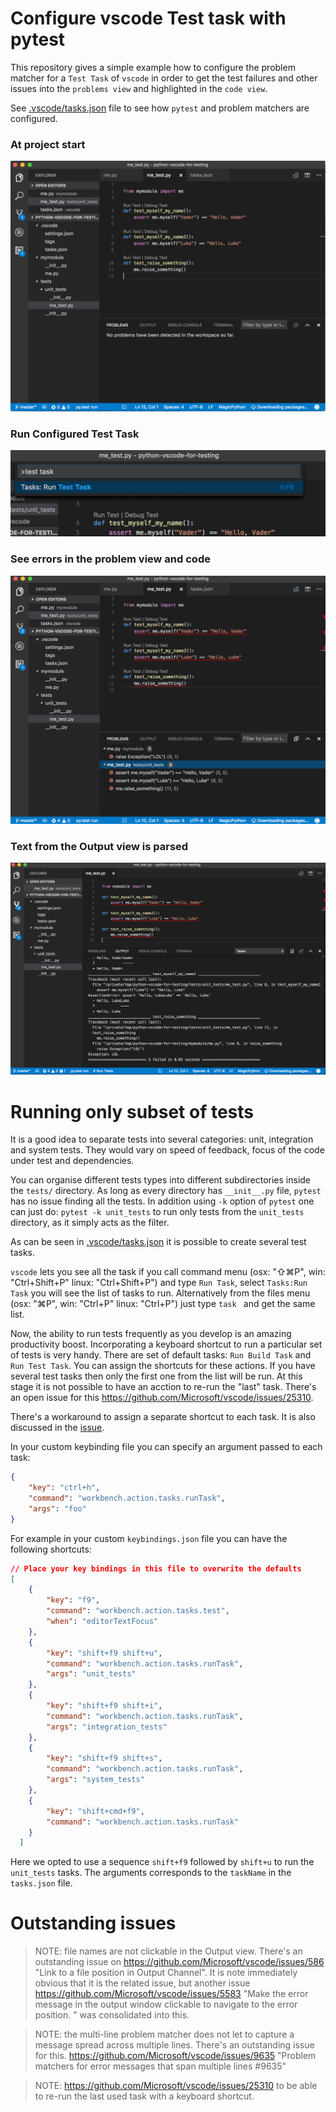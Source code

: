 # Configure vscode Test task with pytest

This repository gives a simple example how
to configure the problem matcher for a `Test Task` of
`vscode` in order to get the test failures and other
issues into the `problems view` and highlighted in the `code view`.

See [.vscode/tasks.json](./.vscode/tasks.json) file to see how
`pytest` and problem matchers are configured.

### At project start

![](./.imgs/vscode_test_not_run_yet.png)

### Run Configured Test Task

![](./.imgs/vscode_select_run_test_task.png)

### See errors in the problem view and code
![](./.imgs/vscode_test_ran_problems_view.png)

### Text from the Output view is parsed
![](./.imgs/vscode_test_ran_output_view.png)

# Running only subset of tests
It is a good idea to separate tests into several categories: unit, integration and system tests. They would vary on speed of feedback, focus of the code under test and dependencies.

You can organise different tests types into different subdirectories inside the `tests/` directory. As long as every directory has `__init__.py` file, `pytest` has no issue finding all the tests.
In addition using `-k` option of `pytest` one can just do:
`pytest -k unit_tests` to run only tests from the `unit_tests` directory, as it simply acts as the filter.

As can be seen in [.vscode/tasks.json](./.vscode/tasks.json)
it is possible to create several test tasks.

`vscode` lets you see all the task if you call command menu (osx: "⇧⌘P", win: "Ctrl+Shift+P" linux: "Ctrl+Shift+P") and type `Run Task`, select `Tasks:Run Task` you will see the list of tasks to run. Alternatively from the files menu  (osx: "⌘P", win: "Ctrl+P" linux: "Ctrl+P") just type `task ` and get the same list.

Now, the ability to run tests frequently as you develop is an amazing productivity boost. Incorporating a keyboard shortcut to run a particular set of tests is very handy. There are set of default tasks: `Run Build Task` and `Run Test Task`. You can assign the shortcuts for these actions. If you have several test tasks then only the first one from the list will be run. At this stage it is not possible to have an acction to re-run the "last" task. There's an open issue for this https://github.com/Microsoft/vscode/issues/25310.

There's a workaround to assign a separate shortcut to each task. It is also discussed in the [issue](https://github.com/Microsoft/vscode/issues/25310).

In your custom keybinding file you can specify an argument passed to each task:
```json
{
    "key": "ctrl+h",
    "command": "workbench.action.tasks.runTask",
    "args": "foo"
}
```

For example in your custom `keybindings.json` file you can have the following shortcuts:
```json
// Place your key bindings in this file to overwrite the defaults
[
    {
        "key": "f9",
        "command": "workbench.action.tasks.test",
        "when": "editorTextFocus"
    },
    {
        "key": "shift+f9 shift+u",
        "command": "workbench.action.tasks.runTask",
        "args": "unit_tests"
    },
    {
        "key": "shift+f9 shift+i",
        "command": "workbench.action.tasks.runTask",
        "args": "integration_tests"
    },
    {
        "key": "shift+f9 shift+s",
        "command": "workbench.action.tasks.runTask",
        "args": "system_tests"
    },
    {
        "key": "shift+cmd+f9",
        "command": "workbench.action.tasks.runTask"
    }
  ]
```

Here we opted to use a sequence `shift+f9` followed by `shift+u` to run the `unit_tests` tasks. The arguments corresponds to the `taskName` in the `tasks.json` file.

# Outstanding issues
> NOTE: file names are not clickable in the Output view.
There's an outstanding issue on https://github.com/Microsoft/vscode/issues/586
"Link to a file position in Output Channel".
It is note immediately obvious that it is the related issue,
but another issue https://github.com/Microsoft/vscode/issues/5583
"Make the error message in the output window clickable to navigate to the error position. " was consolidated into this.

> NOTE: the multi-line problem matcher does not let to capture
a message spread across multiple lines. There's an outstanding issue for this. https://github.com/Microsoft/vscode/issues/9635
"Problem matchers for error messages that span multiple lines #9635"

> NOTE: https://github.com/Microsoft/vscode/issues/25310 to be able to re-run the last used task with a keyboard shortcut.